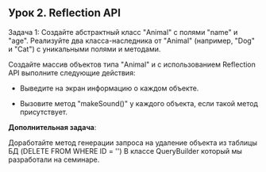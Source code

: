 ## Урок 2. Reflection API

Задача 1:
Создайте абстрактный класс "Animal" с полями "name" и "age".
Реализуйте два класса-наследника от "Animal" (например, "Dog" и "Cat") с уникальными полями и методами.

Создайте массив объектов типа "Animal" и с использованием Reflection API выполните следующие действия:

- Выведите на экран информацию о каждом объекте.

- Вызовите метод "makeSound()" у каждого объекта, если такой метод присутствует.

**Дополнительная задача**:

Доработайте метод генерации запроса на удаление объекта из таблицы БД (DELETE FROM <Table> WHERE ID = '<id>') В классе QueryBuilder который мы разработали на семинаре.